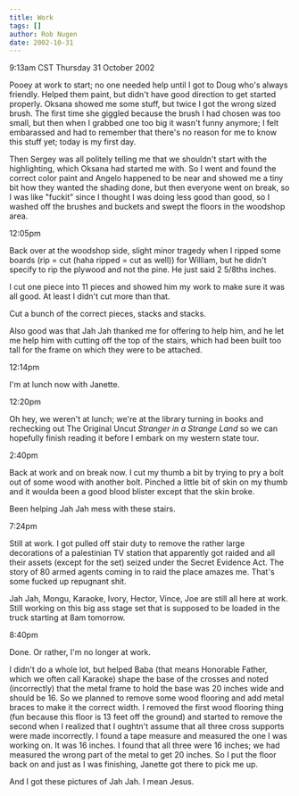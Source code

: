```yaml
---
title: Work
tags: []
author: Rob Nugen
date: 2002-10-31
---
```


<p class=date>9:13am CST Thursday 31 October 2002</p>

<p>Pooey at work to start; no one needed help until I got to Doug
who's always friendly.  Helped them paint, but didn't have good
direction to get started properly.  Oksana showed me some stuff, but
twice I got the wrong sized brush.  The first time she giggled because
the brush I had chosen was too small, but then when I grabbed one too
big it wasn't funny anymore; I felt embarassed and had to remember
that there's no reason for me to know this stuff yet; today is my
first day.</p>

<p>Then Sergey was all politely telling me that we shouldn't start
with the highlighting, which Oksana had started me with.  So I went
and found the correct color paint and Angelo happened to be near and
showed me a tiny bit how they wanted the shading done, but then
everyone went on break, so I was like "fuckit" since I thought I was
doing less good than good, so I washed off the brushes and buckets and
swept the floors in the woodshop area.</p>

<p class=date>12:05pm</p>

<p>Back over at the woodshop side, slight minor tragedy when I ripped
some boards (rip = cut (haha ripped = cut as well)) for William, but
he didn't specify to rip the plywood and not the pine.  He just said 2
5/8ths inches.</p>

<p>I cut one piece into 11 pieces and showed him my work to make sure
it was all good.  At least I didn't cut more than that.</p>

<p>Cut a bunch of the correct pieces, stacks and stacks.</p>

<p>Also good was that Jah Jah thanked me for offering to help him, and
he let me help him with cutting off the top of the stairs, which had
been built too tall for the frame on which they were to be
attached.</p>

<p class=date>12:14pm</p>

<p>I'm at lunch now with Janette.</p>

<p class=date>12:20pm</p>

<p>Oh hey, we weren't at lunch; we're at the library turning in books
and rechecking out The Original Uncut <em>Stranger in a Strange
Land</em> so we can hopefully finish reading it before I embark on my
western state tour.</p>

<p class=date>2:40pm</p>

<p>Back at work and on break now.  I cut my thumb a bit by trying to
pry a bolt out of some wood with another bolt.  Pinched a little bit
of skin on my thumb and it woulda been a good blood blister except
that the skin broke.</p>

<p>Been helping Jah Jah mess with these stairs.</p>

<p class=date>7:24pm</p>

<p>Still at work.  I got pulled off stair duty to remove the rather
large decorations of a palestinian TV station that apparently got
raided and all their assets (except for the set) seized under the
Secret Evidence Act.  The story of 80 armed agents coming in to raid
the place amazes me.  That's some fucked up repugnant shit.</p>

<p>Jah Jah, Mongu, Karaoke, Ivory, Hector, Vince, Joe are still all
here at work.  Still working on this big ass stage set that is
supposed to be loaded in the truck starting at 8am tomorrow.</p>

<p class=date>8:40pm</p>

<p>Done.   Or rather, I'm no longer at work.</p>

<p>I didn't do a whole lot, but helped Baba (that means Honorable
Father, which we often call Karaoke) shape the base of the crosses and
noted (incorrectly) that the metal frame to hold the base was 20
inches wide and should be 16.  So we planned to remove some wood
flooring and add metal braces to make it the correct width.  I removed
the first wood flooring thing (fun because this floor is 13 feet off
the ground) and started to remove the second when I realized that I
oughtn't assume that all three cross supports were made incorrectly.
I found a tape measure and measured the one I was working on.  It was
16 inches.  I found that all three were 16 inches; we had measured the
wrong part of the metal to get 20 inches.  So I put the floor back on
and just as I was finishing, Janette got there to pick me up.</p>

<p>And I got these pictures of Jah Jah.  I mean Jesus.</p>


